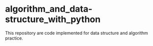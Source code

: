 # algorithm_and_data-structure_with_python
This repository are code implemented for data structure and algorithm practice.
